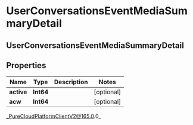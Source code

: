 # UserConversationsEventMediaSummaryDetail

## UserConversationsEventMediaSummaryDetail

## Properties

|Name | Type | Description | Notes|
|------------ | ------------- | ------------- | -------------|
| **active** | **Int64** |  | [optional] |
| **acw** | **Int64** |  | [optional] |



_PureCloudPlatformClientV2@165.0.0_
